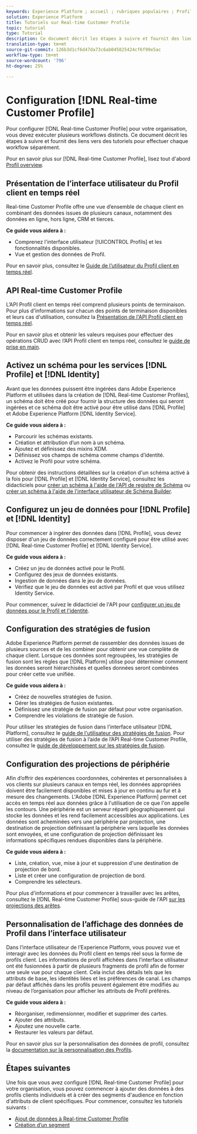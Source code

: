 ```yaml
---
keywords: Experience Platform ; accueil ; rubriques populaires ; Profil client en temps réel ; Service d'identité ;
solution: Experience Platform
title: Tutoriels sur Real-time Customer Profile
topic: tutorial
type: Tutorial
description: Ce document décrit les étapes à suivre et fournit des liens vers des tutoriels pour effectuer chaque workflow séparément.
translation-type: tm+mt
source-git-commit: 126b3d1cf6d47da73c6ab045825424cf6f99e5ac
workflow-type: tm+mt
source-wordcount: '796'
ht-degree: 25%

---
```



# Configuration [!DNL Real-time Customer Profile]

Pour configurer [!DNL Real-time Customer Profile] pour votre organisation, vous devez exécuter plusieurs workflows distincts. Ce document décrit les étapes à suivre et fournit des liens vers des tutoriels pour effectuer chaque workflow séparément.

Pour en savoir plus sur [!DNL Real-time Customer Profile], lisez tout d&#39;abord [Profil overview](../profile/home.md).

## Présentation de l’interface utilisateur du Profil client en temps réel

Real-time Customer Profile offre une vue d’ensemble de chaque client en combinant des données issues de plusieurs canaux, notamment des données en ligne, hors ligne, CRM et tierces.

**Ce guide vous aidera à :**
- Comprenez l&#39;interface utilisateur [!UICONTROL Profils] et les fonctionnalités disponibles.
- Vue et gestion des données de Profil.

Pour en savoir plus, consultez le [Guide de l’utilisateur du Profil client en temps réel](../profile/ui/user-guide.md).

## API Real-time Customer Profile

L’API Profil client en temps réel comprend plusieurs points de terminaison. Pour plus d&#39;informations sur chacun des points de terminaison disponibles et leurs cas d&#39;utilisation, consultez la [Présentation de l&#39;API Profil client en temps réel](../profile/api/overview.md).

Pour en savoir plus et obtenir les valeurs requises pour effectuer des opérations CRUD avec l’API Profil client en temps réel, consultez le [guide de prise en main](../profile/api/getting-started.md).

## Activez un schéma pour les services [!DNL Profile] et [!DNL Identity]

Avant que les données puissent être ingérées dans Adobe Experience Platform et utilisées dans la création de [!DNL Real-time Customer Profiles], un schéma doit être créé pour fournir la structure des données qui seront ingérées et ce schéma doit être activé pour être utilisé dans [!DNL Profile] et Adobe Experience Platform [!DNL Identity Service].

**Ce guide vous aidera à :**
- Parcourir les schémas existants.
- Création et attribution d’un nom à un schéma.
- Ajoutez et définissez des mixins XDM.
- Définissez vos champs de schéma comme champs d’identité.
- Activez le Profil pour votre schéma.

Pour obtenir des instructions détaillées sur la création d&#39;un schéma activé à la fois pour [!DNL Profile] et [!DNL Identity Service], consultez les didacticiels pour [créer un schéma à l&#39;aide de l&#39;API de registre de Schéma](../xdm/tutorials/create-schema-api.md) ou [créer un schéma à l&#39;aide de l&#39;interface utilisateur de Schéma Builder](../xdm/tutorials/create-schema-ui.md).

## Configurez un jeu de données pour [!DNL Profile] et [!DNL Identity]

Pour commencer à ingérer des données dans [!DNL Profile], vous devez disposer d&#39;un jeu de données correctement configuré pour être utilisé avec [!DNL Real-time Customer Profile] et [!DNL Identity Service].

**Ce guide vous aidera à :**
- Créez un jeu de données activé pour le Profil.
- Configurez des jeux de données existants.
- Ingestion de données dans le jeu de données.
- Vérifiez que le jeu de données est activé par Profil et que vous utilisez Identity Service.

Pour commencer, suivez le didacticiel de l&#39;API pour [configurer un jeu de données pour le Profil et l&#39;identité](../profile/tutorials/dataset-configuration.md).

## Configuration des stratégies de fusion

Adobe Experience Platform permet de rassembler des données issues de plusieurs sources et de les combiner pour obtenir une vue complète de chaque client. Lorsque ces données sont regroupées, les stratégies de fusion sont les règles que [!DNL Platform] utilise pour déterminer comment les données seront hiérarchisées et quelles données seront combinées pour créer cette vue unifiée.

**Ce guide vous aidera à :**
- Créez de nouvelles stratégies de fusion.
- Gérer les stratégies de fusion existantes.
- Définissez une stratégie de fusion par défaut pour votre organisation.
- Comprendre les violations de stratégie de fusion.

Pour utiliser les stratégies de fusion dans l&#39;interface utilisateur [!DNL Platform], consultez le [guide de l&#39;utilisateur des stratégies de fusion](../profile/ui/merge-policies.md). Pour utiliser des stratégies de fusion à l’aide de l’API Real-time Customer Profile, consultez le [guide de développement sur les stratégies de fusion](../profile/api/merge-policies.md).

## Configuration des projections de périphérie

Afin d’offrir des expériences coordonnées, cohérentes et personnalisées à vos clients sur plusieurs canaux en temps réel, les données appropriées doivent être facilement disponibles et mises à jour en continu au fur et à mesure des changements. L&#39;Adobe [!DNL Experience Platform] permet cet accès en temps réel aux données grâce à l&#39;utilisation de ce que l&#39;on appelle les contours. Une périphérie est un serveur réparti géographiquement qui stocke les données et les rend facilement accessibles aux applications. Les données sont acheminées vers une périphérie par projection, une destination de projection définissant la périphérie vers laquelle les données sont envoyées, et une configuration de projection définissant les informations spécifiques rendues disponibles dans la périphérie.

**Ce guide vous aidera à :**
- Liste, création, vue, mise à jour et suppression d&#39;une destination de projection de bord.
- Liste et créer une configuration de projection de bord.
- Comprendre les sélecteurs.

Pour plus d&#39;informations et pour commencer à travailler avec les arêtes, consultez le [!DNL Real-time Customer Profile] sous-guide de l&#39;API [sur les projections des arêtes](../profile/api/edge-projections.md).

## Personnalisation de l’affichage des données de Profil dans l’interface utilisateur

Dans l’interface utilisateur de l’Experience Platform, vous pouvez vue et interagir avec les données du Profil client en temps réel sous la forme de profils client. Les informations de profil affichées dans l’interface utilisateur ont été fusionnées à partir de plusieurs fragments de profil afin de former une seule vue pour chaque client. Cela inclut des détails tels que les attributs de base, les identités liées et les préférences de canal. Les champs par défaut affichés dans les profils peuvent également être modifiés au niveau de l’organisation pour afficher les attributs de Profil préférés.

**Ce guide vous aidera à :**
- Réorganiser, redimensionner, modifier et supprimer des cartes.
- Ajouter des attributs.
- Ajoutez une nouvelle carte.
- Restaurer les valeurs par défaut.

Pour en savoir plus sur la personnalisation des données de profil, consultez la [documentation sur la personnalisation des Profils](../profile/ui/profile-customization.md).

## Étapes suivantes

Une fois que vous avez configuré [!DNL Real-time Customer Profile] pour votre organisation, vous pouvez commencer à ajouter des données à des profils clients individuels et à créer des segments d&#39;audience en fonction d&#39;attributs de client spécifiques. Pour commencer, consultez les tutoriels suivants :

- [Ajout de données à Real-time Customer Profile](../profile/tutorials/add-profile-data.md)
- [Création d’un segment](../segmentation/tutorials/create-a-segment.md)